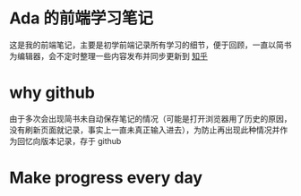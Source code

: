 # Ada 的前端学习笔记

这是我的前端笔记，主要是初学前端记录所有学习的细节，便于回顾，一直以简书为编辑器，会不定时整理一些内容发布并同步更新到 [知乎](https://www.zhihu.com/people/zhouyuanda/posts)

# why github

由于多次会出现简书未自动保存笔记的情况（可能是打开浏览器用了历史的原因，没有刷新页面就记录，事实上一直未真正输入进去），为防止再出现此种情况并作为回忆向版本记录，存于 github   


# Make progress every day
